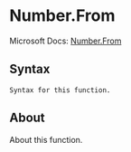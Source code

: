 ---
---

# Number.From

Microsoft Docs: [Number.From](https://docs.microsoft.com/en-us/powerquery-m/number-from)

## Syntax

```powerquery-m
Syntax for this function.
```

## About

About this function.

